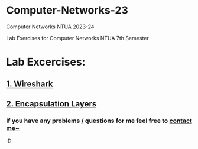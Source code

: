 # Computer-Networks-23
Computer Networks NTUA 2023-24

Lab Exercises for Computer Networks NTUA 7th Semester

# Lab Excercises:
## [1. Wireshark](/Lab1)
## [2. Encapsulation Layers](/Lab2)

### If you have any problems / questions for me feel free to [contact me~](https://github.com/ChainsawPerson)

:D
